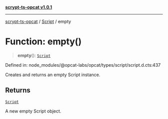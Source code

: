 [**scrypt-ts-opcat v1.0.1**](../../../README.md)

***

[scrypt-ts-opcat](../../../README.md) / [Script](../README.md) / empty

# Function: empty()

> **empty**(): [`Script`](../../../classes/Script.md)

Defined in: node\_modules/@opcat-labs/opcat/types/script/script.d.cts:437

Creates and returns an empty Script instance.

## Returns

[`Script`](../../../classes/Script.md)

A new empty Script object.
